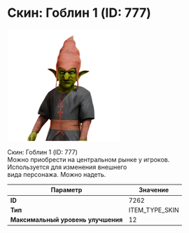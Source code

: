 # Скин: Гоблин 1 (ID: 777)

![Item Image](../img/7262.webp?raw=true)

Скин: Гоблин 1 (ID: 777)<br>Можно приобрести на центральном рынке у игроков.<br>Используется для изменения внешнего<br>вида персонажа. Можно надеть.


| Параметр | Значение |
|----------|----------|
| **ID** | 7262 |
| **Тип** | ITEM_TYPE_SKIN |
| **Максимальный уровень улучшения** | 12 |

